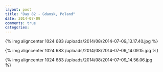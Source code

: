 ```yaml
---
layout: post
title: "Day 82 - Gdansk, Poland"
date: 2014-07-09
comments: true
categories: 
---
```

{% img aligncenter 1024 683 /uploads/2014/08/2014-07-09_13.17.40.jpg %}

{% img aligncenter 1024 683 /uploads/2014/08/2014-07-09_14.09.15.jpg %}

{% img aligncenter 1024 683 /uploads/2014/08/2014-07-09_14.56.06.jpg %}
